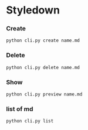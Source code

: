 # Styledown

### Create
```
python cli.py create name.md
```

### Delete
```
python cli.py delete name.md
```

### Show
```
python cli.py preview name.md
```

### list of md
```
python cli.py list
```
